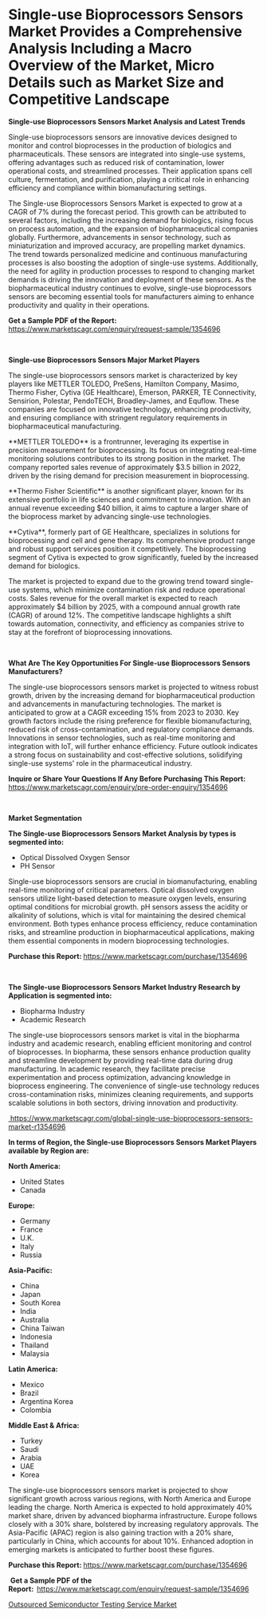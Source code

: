 <p><h1>Single-use Bioprocessors Sensors Market Provides a Comprehensive Analysis Including a Macro Overview of the Market, Micro Details such as Market Size and Competitive Landscape</h1></p><p><strong>Single-use Bioprocessors Sensors Market Analysis and Latest Trends</strong></p>
<p><p>Single-use bioprocessors sensors are innovative devices designed to monitor and control bioprocesses in the production of biologics and pharmaceuticals. These sensors are integrated into single-use systems, offering advantages such as reduced risk of contamination, lower operational costs, and streamlined processes. Their application spans cell culture, fermentation, and purification, playing a critical role in enhancing efficiency and compliance within biomanufacturing settings.</p><p>The Single-use Bioprocessors Sensors Market is expected to grow at a CAGR of 7% during the forecast period. This growth can be attributed to several factors, including the increasing demand for biologics, rising focus on process automation, and the expansion of biopharmaceutical companies globally. Furthermore, advancements in sensor technology, such as miniaturization and improved accuracy, are propelling market dynamics. The trend towards personalized medicine and continuous manufacturing processes is also boosting the adoption of single-use systems. Additionally, the need for agility in production processes to respond to changing market demands is driving the innovation and deployment of these sensors. As the biopharmaceutical industry continues to evolve, single-use bioprocessors sensors are becoming essential tools for manufacturers aiming to enhance productivity and quality in their operations.</p></p>
<p><strong>Get a Sample PDF of the Report:&nbsp;</strong> <a href="https://www.marketscagr.com/enquiry/request-sample/1354696?utm_campaign=2239&utm_medium=2&utm_source=Github&utm_content=ia&utm_term=13022025&utm_id=single-use-bioprocessors-sensors">https://www.marketscagr.com/enquiry/request-sample/1354696</a></p>
<p>&nbsp;</p>
<p><strong>Single-use Bioprocessors Sensors Major Market Players</strong></p>
<p><p>The single-use bioprocessors sensors market is characterized by key players like METTLER TOLEDO, PreSens, Hamilton Company, Masimo, Thermo Fisher, Cytiva (GE Healthcare), Emerson, PARKER, TE Connectivity, Sensirion, Polestar, PendoTECH, Broadley-James, and Equflow. These companies are focused on innovative technology, enhancing productivity, and ensuring compliance with stringent regulatory requirements in biopharmaceutical manufacturing.</p><p>**METTLER TOLEDO** is a frontrunner, leveraging its expertise in precision measurement for bioprocessing. Its focus on integrating real-time monitoring solutions contributes to its strong position in the market. The company reported sales revenue of approximately $3.5 billion in 2022, driven by the rising demand for precision measurement in bioprocessing.</p><p>**Thermo Fisher Scientific** is another significant player, known for its extensive portfolio in life sciences and commitment to innovation. With an annual revenue exceeding $40 billion, it aims to capture a larger share of the bioprocess market by advancing single-use technologies.</p><p>**Cytiva**, formerly part of GE Healthcare, specializes in solutions for bioprocessing and cell and gene therapy. Its comprehensive product range and robust support services position it competitively. The bioprocessing segment of Cytiva is expected to grow significantly, fueled by the increased demand for biologics.</p><p>The market is projected to expand due to the growing trend toward single-use systems, which minimize contamination risk and reduce operational costs. Sales revenue for the overall market is expected to reach approximately $4 billion by 2025, with a compound annual growth rate (CAGR) of around 12%. The competitive landscape highlights a shift towards automation, connectivity, and efficiency as companies strive to stay at the forefront of bioprocessing innovations.</p></p>
<p>&nbsp;</p>
<p><strong>What Are The Key Opportunities For Single-use Bioprocessors Sensors Manufacturers?</strong></p>
<p><p>The single-use bioprocessors sensors market is projected to witness robust growth, driven by the increasing demand for biopharmaceutical production and advancements in manufacturing technologies. The market is anticipated to grow at a CAGR exceeding 15% from 2023 to 2030. Key growth factors include the rising preference for flexible biomanufacturing, reduced risk of cross-contamination, and regulatory compliance demands. Innovations in sensor technologies, such as real-time monitoring and integration with IoT, will further enhance efficiency. Future outlook indicates a strong focus on sustainability and cost-effective solutions, solidifying single-use systems' role in the pharmaceutical industry.</p></p>
<p><strong>Inquire or Share Your Questions If Any Before Purchasing This Report:</strong> <a href="https://www.marketscagr.com/enquiry/pre-order-enquiry/1354696?utm_campaign=2239&utm_medium=2&utm_source=Github&utm_content=ia&utm_term=13022025&utm_id=single-use-bioprocessors-sensors">https://www.marketscagr.com/enquiry/pre-order-enquiry/1354696</a></p>
<p>&nbsp;</p>
<p><strong>Market Segmentation</strong></p>
<p><strong>The Single-use Bioprocessors Sensors Market Analysis by types is segmented into:</strong></p>
<p><ul><li>Optical Dissolved Oxygen Sensor</li><li>PH Sensor</li></ul></p>
<p><p>Single-use bioprocessors sensors are crucial in biomanufacturing, enabling real-time monitoring of critical parameters. Optical dissolved oxygen sensors utilize light-based detection to measure oxygen levels, ensuring optimal conditions for microbial growth. pH sensors assess the acidity or alkalinity of solutions, which is vital for maintaining the desired chemical environment. Both types enhance process efficiency, reduce contamination risks, and streamline production in biopharmaceutical applications, making them essential components in modern bioprocessing technologies.</p></p>
<p><strong>Purchase this Report:&nbsp;</strong><a href="https://www.marketscagr.com/purchase/1354696?utm_campaign=2239&utm_medium=2&utm_source=Github&utm_content=ia&utm_term=13022025&utm_id=single-use-bioprocessors-sensors">https://www.marketscagr.com/purchase/1354696</a></p>
<p>&nbsp;</p>
<p><strong>The Single-use Bioprocessors Sensors Market Industry Research by Application is segmented into:</strong></p>
<p><ul><li>Biopharma Industry</li><li>Academic Research</li></ul></p>
<p><p>The single-use bioprocessors sensors market is vital in the biopharma industry and academic research, enabling efficient monitoring and control of bioprocesses. In biopharma, these sensors enhance production quality and streamline development by providing real-time data during drug manufacturing. In academic research, they facilitate precise experimentation and process optimization, advancing knowledge in bioprocess engineering. The convenience of single-use technology reduces cross-contamination risks, minimizes cleaning requirements, and supports scalable solutions in both sectors, driving innovation and productivity.</p></p>
<p><a href="https://www.marketscagr.com/global-single-use-bioprocessors-sensors-market-r1354696?utm_campaign=2239&utm_medium=2&utm_source=Github&utm_content=ia&utm_term=13022025&utm_id=single-use-bioprocessors-sensors">&nbsp;https://www.marketscagr.com/global-single-use-bioprocessors-sensors-market-r1354696</a></p>
<p><strong>In terms of Region, the Single-use Bioprocessors Sensors Market Players available by Region are:</strong></p>
<p>
    <p> <strong> North America: </strong>
        <ul>
            <li>United States</li>
            <li>Canada</li>
        </ul>
        </p> 
    <p> <strong> Europe: </strong>
        <ul>
            <li>Germany</li>
            <li>France</li>
            <li>U.K.</li>
            <li>Italy</li>
            <li>Russia</li>
        </ul>
        </p> 
    <p> <strong> Asia-Pacific: </strong>
        <ul>
            <li>China</li>
            <li>Japan</li>
            <li>South Korea</li>
            <li>India</li>
            <li>Australia</li>
            <li>China Taiwan</li>
            <li>Indonesia</li>
            <li>Thailand</li>
            <li>Malaysia</li>
        </ul>
        </p> 
    <p> <strong> Latin America: </strong>
        <ul>
            <li>Mexico</li>
            <li>Brazil</li>
            <li>Argentina Korea</li>
            <li>Colombia</li>
        </ul>
        </p> 
    <p> <strong> Middle East & Africa: </strong>
        <ul>
            <li>Turkey</li>
            <li>Saudi</li>
            <li>Arabia</li>
            <li>UAE</li>
            <li>Korea</li>
        </ul>
    </p>
    </p>
<p><p>The single-use bioprocessors sensors market is projected to show significant growth across various regions, with North America and Europe leading the charge. North America is expected to hold approximately 40% market share, driven by advanced biopharma infrastructure. Europe follows closely with a 30% share, bolstered by increasing regulatory approvals. The Asia-Pacific (APAC) region is also gaining traction with a 20% share, particularly in China, which accounts for about 10%. Enhanced adoption in emerging markets is anticipated to further boost these figures.</p></p>
<p><strong>Purchase this Report: </strong><a href="https://www.marketscagr.com/purchase/1354696?utm_campaign=2239&utm_medium=2&utm_source=Github&utm_content=ia&utm_term=13022025&utm_id=single-use-bioprocessors-sensors">https://www.marketscagr.com/purchase/1354696</a></p>
<p>&nbsp;<strong>Get a Sample PDF of the Report:&nbsp;&nbsp;</strong><a href="https://www.marketscagr.com/enquiry/request-sample/1354696?utm_campaign=2239&utm_medium=2&utm_source=Github&utm_content=ia&utm_term=13022025&utm_id=single-use-bioprocessors-sensors">https://www.marketscagr.com/enquiry/request-sample/1354696</a></p>
<p><strong></strong></p>
<p><p><a href="https://github.com/millionkaryn68/Market-Research-Report-List-1/blob/main/outsourced-semiconductor-testing-service-market.md?utm_campaign=2239&utm_medium=2&utm_source=Github&utm_content=ia&utm_term=13022025&utm_id=single-use-bioprocessors-sensors">Outsourced Semiconductor Testing Service Market</a></p></p>